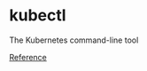 # kubectl

The Kubernetes command-line tool

[Reference](https://kubernetes.io/docs/reference/kubectl/kubectl/)

